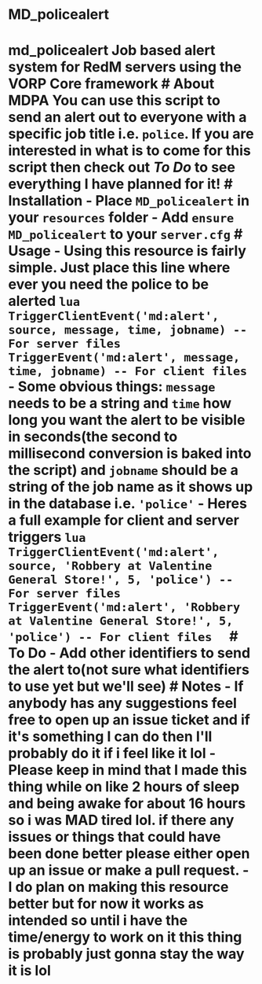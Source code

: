 # MD_policealert
# md_policealert Job based alert system for RedM servers using the VORP Core framework    # About  MDPA You can use this script to send an alert out to everyone with a specific job title i.e. `police`. If you are interested in what is to come for this script then check out *To Do* to see everything I have planned for it!    # Installation  - Place `MD_policealert` in your `resources` folder  - Add `ensure MD_policealert` to your `server.cfg`    # Usage  - Using this resource is fairly simple. Just place this line where ever you need the police to be alerted  ```lua  TriggerClientEvent('md:alert', source, message, time, jobname) -- For server files  TriggerEvent('md:alert', message, time, jobname) -- For client files  ```  - Some obvious things: `message` needs to be a string and `time` how long you want the alert to be visible in seconds(the second to millisecond conversion is baked into the script) and `jobname` should be a string of the job name as it shows up in the database i.e. `'police'`  - Heres a full example for client and server triggers  ```lua  TriggerClientEvent('md:alert', source, 'Robbery at Valentine General Store!', 5, 'police') -- For server files  TriggerEvent('md:alert', 'Robbery at Valentine General Store!', 5, 'police') -- For client files  ```    # To Do - Add other identifiers to send the alert to(not sure what identifiers to use yet but we'll see)  # Notes - If anybody has any suggestions feel free to open up an issue ticket and if it's something I can do then I'll probably do it if i feel like it lol - Please keep in mind that I made this thing while on like 2 hours of sleep and being awake for about 16 hours so i was MAD tired lol. if there any issues or things that could have been done better please either open up an issue or make a pull request. - I do plan on making this resource better but for now it works as intended so until i have the time/energy to work on it this thing is probably just gonna stay the way it is lol
